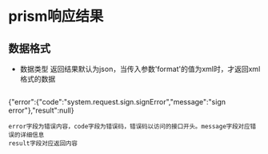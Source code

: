 # prism响应结果

## 数据格式
- 数据类型
  返回结果默认为json，当传入参数'format'的值为xml时，才返回xml格式的数据
  ```
{"error":{"code":"system.request.sign.signError","message":"sign error"},"result":null}
  ```
  error字段为错误内容，code字段为错误码，错误码以访问的接口开头。message字段对应错误的详细信息
  result字段对应返回内容

